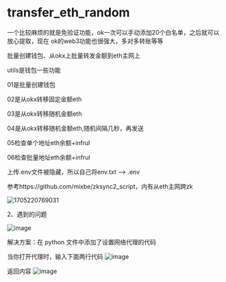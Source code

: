 # transfer_eth_random
一个比较麻烦的就是免验证功能，ok一次可以手动添加20个白名单，之后就可以放心提取，现在
ok的web3功能也很强大，多对多转账等等

批量创建钱包、从okx上批量转发金额到eth主网上

utils是钱包一些功能

01是批量创建钱包

02是从okx转移固定金额eth

03是从okx转移随机金额eth

04是从okx转移随机金额eth,随机间隔几秒，再发送

05检查单个地址eth余额+infrul

06检查批量地址eth余额+infrul

上传.env文件被隐藏，所以自己将env.txt  -->  .env

参考https://github.com/mixbe/zksync2_script，内有从eth主网跨zk

![1705220769031](https://github.com/xyyz12/transfer_eth_random/assets/91812763/28ee60d8-7590-463e-be03-d2d1aac478bc)


2、遇到的问题


![image](https://github.com/xyyz12/transfer_eth_random/assets/91812763/7b5d3599-0b8b-4941-bc30-6d06697d3d19)


解决方案：在 python 文件中添加了设置网络代理的代码


当你打开代理时，输入下面两行代码
![image](https://github.com/xyyz12/transfer_eth_random/assets/91812763/74d75d7b-7cd7-4492-8a8b-69204dac2e19)

返回内容
![image](https://github.com/xyyz12/transfer_eth_random/assets/91812763/da79f10a-a17a-4299-b5c7-2e0e2138731e)











